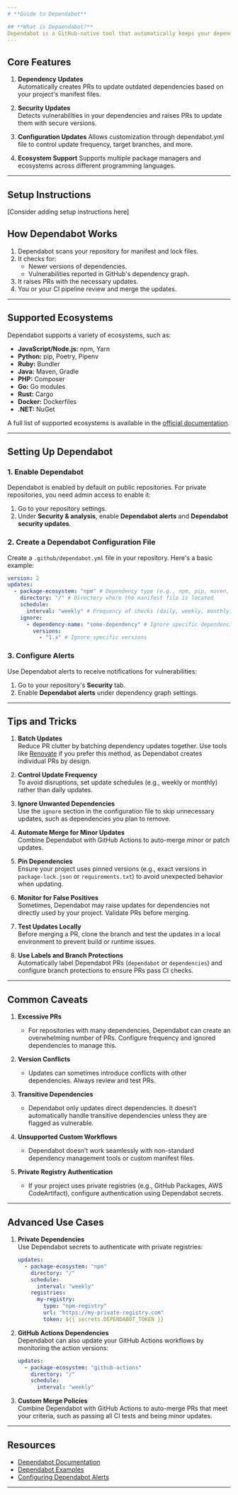 ```yaml
---
# **Guide to Dependabot**

## **What is Depaendabot?**
Dependabot is a GitHub-native tool that automatically keeps your dependencies up-to-date. It scans your project for outdated dependencies, security vulnerabilities, or configuration mismatches and raises pull requests (PRs) to update them. Dependabot supports a variety of ecosystems, including JavaScript (npm, Yarn), Python (pip, poetry), Ruby (Bundler), Docker, and more.
---
```


## **Core Features**

1. **Dependency Updates**  
   Automatically creates PRs to update outdated dependencies based on your project's manifest files.
2. **Security Updates**  
   Detects vulnerabilities in your dependencies and raises PRs to update them with secure versions.

3. **Configuration Updates**
   Allows customization through dependabot.yml file to control update frequency, target branches, and more.

4. **Ecosystem Support**
   Supports multiple package managers and ecosystems across different programming languages.

---

## **Setup Instructions**

[Consider adding setup instructions here]

## **How Dependabot Works**

1. Dependabot scans your repository for manifest and lock files.
2. It checks for:
   - Newer versions of dependencies.
   - Vulnerabilities reported in GitHub's dependency graph.
3. It raises PRs with the necessary updates.
4. You or your CI pipeline review and merge the updates.

---

## **Supported Ecosystems**

Dependabot supports a variety of ecosystems, such as:

- **JavaScript/Node.js:** npm, Yarn
- **Python:** pip, Poetry, Pipenv
- **Ruby:** Bundler
- **Java:** Maven, Gradle
- **PHP:** Composer
- **Go:** Go modules
- **Rust:** Cargo
- **Docker:** Dockerfiles
- **.NET:** NuGet

A full list of supported ecosystems is available in the [official documentation](https://docs.github.com/en/code-security/supply-chain-security/keeping-your-dependencies-updated-automatically/supported-repositories-and-ecosystems).

---

## **Setting Up Dependabot**

### **1. Enable Dependabot**

Dependabot is enabled by default on public repositories. For private repositories, you need admin access to enable it:

1. Go to your repository settings.
2. Under **Security & analysis**, enable **Dependabot alerts** and **Dependabot security updates**.

### **2. Create a Dependabot Configuration File**

Create a `.github/dependabot.yml` file in your repository. Here's a basic example:

```yaml
version: 2
updates:
  - package-ecosystem: "npm" # Dependency type (e.g., npm, pip, maven, etc.)
    directory: "/" # Directory where the manifest file is located
    schedule:
      interval: "weekly" # Frequency of checks (daily, weekly, monthly)
    ignore:
      - dependency-name: "some-dependency" # Ignore specific dependencies
        versions:
          - "1.x" # Ignore specific versions
```

### **3. Configure Alerts**

Use Dependabot alerts to receive notifications for vulnerabilities:

1. Go to your repository's **Security** tab.
2. Enable **Dependabot alerts** under dependency graph settings.

---

## **Tips and Tricks**

1. **Batch Updates**  
   Reduce PR clutter by batching dependency updates together. Use tools like [Renovate](https://docs.renovatebot.com/) if you prefer this method, as Dependabot creates individual PRs by design.

2. **Control Update Frequency**  
   To avoid disruptions, set update schedules (e.g., weekly or monthly) rather than daily updates.

3. **Ignore Unwanted Dependencies**  
   Use the `ignore` section in the configuration file to skip unnecessary updates, such as dependencies you plan to remove.

4. **Automate Merge for Minor Updates**  
   Combine Dependabot with GitHub Actions to auto-merge minor or patch updates.

5. **Pin Dependencies**  
   Ensure your project uses pinned versions (e.g., exact versions in `package-lock.json` or `requirements.txt`) to avoid unexpected behavior when updating.

6. **Monitor for False Positives**  
   Sometimes, Dependabot may raise updates for dependencies not directly used by your project. Validate PRs before merging.

7. **Test Updates Locally**  
   Before merging a PR, clone the branch and test the updates in a local environment to prevent build or runtime issues.

8. **Use Labels and Branch Protections**  
   Automatically label Dependabot PRs (`dependabot` or `dependencies`) and configure branch protections to ensure PRs pass CI checks.

---

## **Common Caveats**

1. **Excessive PRs**

   - For repositories with many dependencies, Dependabot can create an overwhelming number of PRs. Configure frequency and ignored dependencies to manage this.

2. **Version Conflicts**

   - Updates can sometimes introduce conflicts with other dependencies. Always review and test PRs.

3. **Transitive Dependencies**

   - Dependabot only updates direct dependencies. It doesn’t automatically handle transitive dependencies unless they are flagged as vulnerable.

4. **Unsupported Custom Workflows**

   - Dependabot doesn’t work seamlessly with non-standard dependency management tools or custom manifest files.

5. **Private Registry Authentication**
   - If your project uses private registries (e.g., GitHub Packages, AWS CodeArtifact), configure authentication using Dependabot secrets.

---

## **Advanced Use Cases**

1. **Private Dependencies**  
   Use Dependabot secrets to authenticate with private registries:

   ```yaml
   updates:
     - package-ecosystem: "npm"
       directory: "/"
       schedule:
         interval: "weekly"
       registries:
         my-registry:
           type: "npm-registry"
           url: "https://my-private-registry.com"
           token: ${{ secrets.DEPENDABOT_TOKEN }}
   ```

2. **GitHub Actions Dependencies**  
   Dependabot can also update your GitHub Actions workflows by monitoring the action versions:

   ```yaml
   updates:
     - package-ecosystem: "github-actions"
       directory: "/"
       schedule:
         interval: "weekly"
   ```

3. **Custom Merge Policies**  
   Combine Dependabot with GitHub Actions to auto-merge PRs that meet your criteria, such as passing all CI tests and being minor updates.

---

## **Resources**

- [Dependabot Documentation](https://docs.github.com/en/code-security/supply-chain-security/keeping-your-dependencies-updated-automatically)
- [Dependabot Examples](https://github.com/dependabot/examples)
- [Configuring Dependabot Alerts](https://docs.github.com/en/code-security/supply-chain-security/understanding-your-software-supply-chain/configuring-dependabot-alerts)

---

